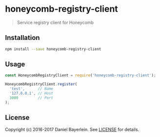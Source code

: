 # honeycomb-registry-client

> Service registry client for Honeycomb

## Installation

```bash
npm install --save honeycomb-registry-client
```

## Usage

```javascript
const HoneycombRegistryClient = require('honeycomb-registry-client');

HoneycombRegistryClient.register(
  'test',      // Name
  '127.0.0.1', // Host
  3000         // Port
);
```

## License

Copyright (c) 2016-2017 Daniel Bayerlein. See [LICENSE](../../LICENSE.md) for details.
